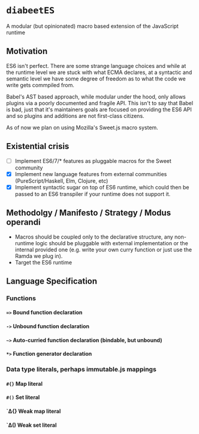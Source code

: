 # `diabeetES`

A modular (but opinionated) macro based extension of the JavaScript runtime 

## Motivation

ES6 isn't perfect. There are some strange language choices and while at the runtime level we are stuck with what ECMA declares, at a syntactic and semantic level we have some degree of freedom as to what the code we write gets commpiled from.

Babel's AST based approach, while modular under the hood, only allows plugins via a poorly documented and fragile API. This isn't to say that Babel is bad, just that it's maintainers goals are focused on providing the ES6 API and so plugins and additions are not first-class citizens.

As of now we plan on using Mozilla's Sweet.js macro system.

## Existential crisis

- [ ] Implement ES6/7/* features as pluggable macros for the Sweet community
- [x] Implement new language features from external communities (PureScript/Haskell, Elm, Clojure, etc)
- [x] Implement syntactic sugar on top of ES6 runtime, which could then be passed to an ES6 transpiler if your runtime does not support it.

## Methodolgy / Manifesto / Strategy / Modus operandi
* Macros should be coupled only to the declarative structure, any non-runtime logic should be pluggable with external implementation or the internal provided one (e.g. write your own curry function or just use the Ramda we plug in).
* Target the ES6 runtime

## Language Specification

### Functions
#### `=>` Bound function declaration
#### `->` Unbound function declaration
#### `~>` Auto-curried function declaration (bindable, but unbound)
#### `*>` Function generator declaration

### Data type literals, perhaps immutable.js mappings
#### `#{}` Map literal
#### `#()` Set literal
#### `∆{} Weak map literal
#### `∆() Weak set literal
